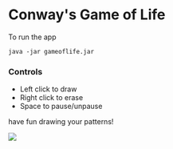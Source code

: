 # Conway's Game of Life

To run the app
```console
java -jar gameoflife.jar
```

### Controls
* Left click to draw
* Right click to erase
* Space to pause/unpause

have fun drawing your patterns!

![](https://media.giphy.com/media/iddHdLyxxE2XnL8GTM/giphy.gif)
